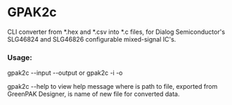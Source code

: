 GPAK2c
=============================

CLI converter from *.hex and *.csv into *.c files, for Dialog Semiconductor's SLG46824 and SLG46826 configurable mixed-signal IC's.

### Usage:
gpak2c --input <input-path> --output <output-path>
or 
gpak2c -i <input-path> -o <output-path>

gpak2c --help to view help message
where <input-path> is path to file, exported from GreenPAK Designer, <output-path> is name of new file for converted data.
